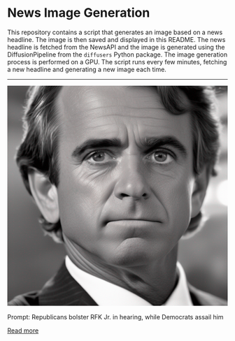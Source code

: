 # News Image Generation
This repository contains a script that generates an image based on a news headline. The image is then saved and displayed in this README.
The news headline is fetched from the NewsAPI and the image is generated using the DiffusionPipeline from the `diffusers` Python package. The image generation process is performed on a GPU.
The script runs every few minutes, fetching a new headline and generating a new image each time.

---

![Generated Image](image.png)

Prompt: Republicans bolster RFK Jr. in hearing, while Democrats assail him

[Read more](https://www.washingtonpost.com/politics/2023/07/20/robert-kennedy-house-hearing/)